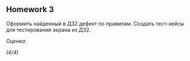 ## Homework 3

Оформить найденный в ДЗ2 дефект по правилам.
Создать тест-кейсы для тестирования экрана из ДЗ2.

_Оценка:_

_(4/4)_